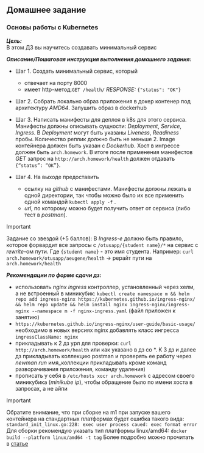 ## Домашнее задание
### Основы работы с Kubernetes

***Цель:*** \
В этом ДЗ вы научитесь создавать минимальный сервис

***Описание/Пошаговая инструкция выполнения домашнего задания:*** 
- Шаг 1. Создать минимальный сервис, который
  - отвечает на порту 8000
  - имеет http-метод:`GET /health/` *RESPONSE:* `{"status": "OK"}`

- Шаг 2. Cобрать локально образ приложения в докер контенер под архитектуру *AMD64*.
Запушить образ в dockerhub 

- Шаг 3. Написать манифесты для деплоя в k8s для этого сервиса. \
Манифесты должны описывать сущности: _Deployment_, _Service_, _Ingress_.
В _Deployment_ могут быть указаны _Liveness_, _Readiness_ пробы.
Количество реплик должно быть не меньше 2. Image контейнера должен быть указан с _Dockerhub_.
Хост в ингрессе должен быть `arch.homework`. В итоге после применения манифестов _GET_ запрос на `http://arch.homework/health` должен отдавать `{“status”: “OK”}`.

- Шаг 4. На выходе предоставить 
  - ссылку на _github_ c манифестами. Манифесты должны лежать в одной директории, так чтобы можно было их все применить одной командой `kubectl apply -f` .
  - _url_, по которому можно будет получить ответ от сервиса (либо тест в _postman_).

> [!IMPORTANT]
> Задание со звездой (+5 баллов):
  В _Ingress-е_ должно быть правило, которое форвардит все запросы с `/otusapp/{student name}/*` на сервис с _rewrite_-ом пути. Где `{student name}` - это имя студента.
  Например: `curl arch.homework/otusapp/aeugene/health` -> рерайт пути на `arch.homework/health`

***Рекомендации по форме сдачи дз:***
- использовать _nginx ingress_ контроллер, установленный через хелм, а не встроенный в миникубик:
```kubectl create namespace m && helm repo add ingress-nginx https://kubernetes.github.io/ingress-nginx/ && helm repo update && helm install nginx ingress-nginx/ingress-nginx --namespace m -f nginx-ingress.yaml``` (файл приложен к занятию)
- `https://kubernetes.github.io/ingress-nginx/user-guide/basic-usage/`
необходимо в новых версиях nginx добавлять класс ингресса
`ingressClassName: nginx`
- прикладывать к 2 дз урл для проверки: `curl http://arch.homework/health` или как указано в дз со *.
К 3 дз и далее дз прикладывать коллекцию postman и проверять ее работу через _newman run_ имя_коллекции
прикладывать кроме команд разворачивания приложения, команду удаления)
- прописать у себя в `/etc/hosts хост arch.homework` с адресом своего миникубика (_minikube ip_), чтобы обращение было по имени хоста в запросах, а не айпи

> [!IMPORTANT]
> Обратите внимание, что при сборке на m1 при запуске вашего контейнера на стандартных платформах будет ошибка такого вида:
`standard_init_linux.go:228: exec user process caued: exec format error`
Для сборки рекомендую указать тип платформы linux/amd64:
`docker build --platform linux/amd64 -t tag`
Более подробно можно прочитать в [статье](https://programmerah.com/how-to-solve-docker-run-error-standard_init_linux-go219-exec-user-process-caused-exec-format-error-39221/)
